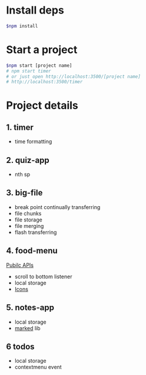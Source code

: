 # Install deps

```bash
$npm install
```

# Start a project

```bash
$npm start [project name]
# npm start timer
# or just open http://localhost:3500/[project name]
# http://localhost:3500/timer
```

# Project details

## 1. timer

- time formatting

## 2. quiz-app

- nth sp

## 3. big-file

- break point continually transferring
- file chunks
- file storage
- file merging
- flash transferring

## 4. food-menu

[Pubilc APIs](https://www.themealdb.com/api.php)

- scroll to bottom listener
- local storage
- [Icons](https://fontawesome.com/)

## 5. notes-app

- local storage
- [marked](https://github.com/markedjs/marked) lib

## 6 todos

- local storage
- contextmenu event
